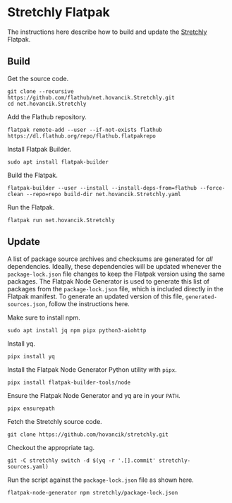 # Stretchly Flatpak

The instructions here describe how to build and update the [Stretchly](https://hovancik.net/stretchly/) Flatpak.

## Build

Get the source code.

    git clone --recursive https://github.com/flathub/net.hovancik.Stretchly.git
    cd net.hovancik.Stretchly

Add the Flathub repository.

    flatpak remote-add --user --if-not-exists flathub https://dl.flathub.org/repo/flathub.flatpakrepo

Install Flatpak Builder.

    sudo apt install flatpak-builder

Build the Flatpak.

    flatpak-builder --user --install --install-deps-from=flathub --force-clean --repo=repo build-dir net.hovancik.Stretchly.yaml

Run the Flatpak.

    flatpak run net.hovancik.Stretchly

## Update

A list of package source archives and checksums are generated for *all* dependencies.
Ideally, these dependencies will be updated whenever the `package-lock.json` file changes to keep the Flatpak version using the same packages.
The Flatpak Node Generator is used to generate this list of packages from the `package-lock.json` file, which is included directly in the Flatpak manifest.
To generate an updated version of this file, `generated-sources.json`, follow the instructions here.

Make sure to install npm.

    sudo apt install jq npm pipx python3-aiohttp

Install yq.

    pipx install yq

Install the Flatpak Node Generator Python utility with `pipx`.

    pipx install flatpak-builder-tools/node

Ensure the Flatpak Node Generator and yq are in your `PATH`.

    pipx ensurepath

Fetch the Stretchly source code.

    git clone https://github.com/hovancik/stretchly.git

Checkout the appropriate tag.

    git -C stretchly switch -d $(yq -r '.[].commit' stretchly-sources.yaml)

Run the script against the `package-lock.json` file as shown here.

    flatpak-node-generator npm stretchly/package-lock.json
